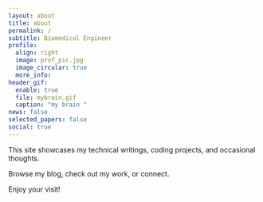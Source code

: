 ```yaml
---
layout: about
title: about
permalink: /
subtitle: Biomedical Engineer
profile:
  align: right
  image: prof_pic.jpg
  image_circular: true
  more_info:
header_gif:
  enable: true
  file: mybrain.gif
  caption: "my brain "
news: false
selected_papers: false
social: true
---
```


This site showcases my technical writings, coding projects, and occasional thoughts.

Browse my blog, check out my work, or connect.

Enjoy your visit!
